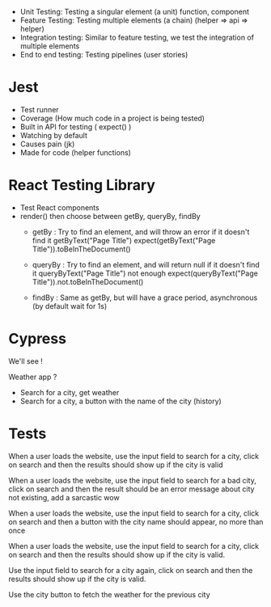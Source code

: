 - Unit Testing: Testing a singular element (a unit) function, component
- Feature Testing: Testing multiple elements (a chain) (helper => api => helper)
- Integration testing: Similar to feature testing, we test the integration of multiple elements
- End to end testing: Testing pipelines (user stories)

# Jest

- Test runner
- Coverage (How much code in a project is being tested)
- Built in API for testing ( expect() )
- Watching by default
- Causes pain (jk)
- Made for code (helper functions)

# React Testing Library

- Test React components
- render() then choose between getBy, queryBy, findBy
  - getBy : Try to find an element, and will throw an error if it doesn't find it
    getByText("Page Title")
    expect(getByText("Page Title")).toBeInTheDocument()

  - queryBy : Try to find an element, and will return null if it doesn't find it
    queryByText("Page Title") not enough
    expect(queryByText("Page Title")).not.toBeInTheDocument()

  - findBy : Same as getBy, but will have a grace period, asynchronous (by default wait for 1s)

# Cypress

We'll see !

Weather app ?

- Search for a city, get weather
- Search for a city, a button with the name of the city (history)


# Tests

When a user loads the website, use the input field to search for a city, 
click on search and then the results should show up if the city is valid

When a user loads the website, use the input field to search for a bad city, 
click on search and then the result should be an error message about city not existing, add a sarcastic wow

When a user loads the website, use the input field to search for a city, 
click on search and then a button with the city name should appear, no more than once


When a user loads the website, use the input field to search for a city, 
click on search and then the results should show up if the city is valid.

Use the input field to search for a city again, 
click on search and then the results should show up if the city is valid.

Use the city button to fetch the weather for the previous city